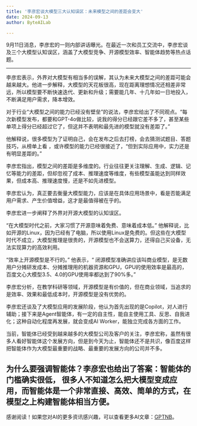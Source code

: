 ```yaml
---
title: '李彦宏谈大模型三大认知误区：未来模型之间的差距会变大'
date: 2024-09-13
author: ByteAILab

---
```


9月11日消息，李彦宏的一则内部讲话曝光。在最近一次和员工交流中，李彦宏谈及三个大模型认知误区，涵盖了大模型竞争、开源模型效率、智能体趋势等热点话题。

---


李彦宏表示，外界对大模型有相当多的误解，其认为未来大模型之间的差距可能会越来越大。他进一步解释，大模型的天花板很高，现在距离理想情况还相差非常远，所以模型要不断快速迭代、更新和升级；需要能几年、十几年如一日地投入，不断满足用户需求，降本增效。

对于行业“大模型之间的能力已经没有壁垒”的说法，李彦宏给出了不同观点。“每次新模型发布，都要和GPT-4o做比较，说我的得分已经跟它差不多了，甚至某些单项上得分已经超过它了，但这并不表明和最先进的模型就没有差距了。”

他解释说，很多模型为了证明自己，会在发布之后去打榜，会去猜测试题目、答题技巧，从榜单上看 ，或许模型的能力已经很接近了，“但到实际应用中，实力还是有明显差距的。”

李彦宏指出，模型之间的差距是多维度的。行业往往更关注理解、生成、逻辑、记忆等能力的差距，但却忽视了成本、推理速度等维度，有些模型虽能达到同样效果，但成本高、推理速度慢，还是不如先进模型。

李彦宏认为，真正要去衡量大模型能力，应该是在具体应用场景中，看是否能满足用户需求、产生价值增益，这才是最值得被在乎的。

李彦宏进一步阐释了外界对开源大模型的认知误区。

“在大模型时代之前，大家习惯了开源意味着免费、意味着成本低。” 他解释说，比如开源的Linux，因为已经有了电脑，所以使用Linux是免费的。但这些在大模型时代不成立，大模型推理是很贵的，开源模型也不会送算力，还得自己买设备，无法实现算力的高效利用。

“效率上开源模型是不行的。” 他表示，“ 闭源模型准确讲应该叫商业模型，是无数用户分摊研发成本、分摊推理用的机器资源和GPU，GPU的使用效率是最高的，百度文心大模型3.5、4.0的GPU使用率都达到了90%多。”

李彦宏分析，在教学科研等领域，开源模型是有价值的，但在商业领域，当追求的是效率、效果和最低成本时，开源模型是没有优势的。

李彦宏还谈及了大模型应用的发展阶段，他认为首先出现的是Copilot，对人进行辅助；接下来是Agent智能体，有一定的自主性，能自主使用工具、反思、自我进化；这种自动化程度再发展，就会变成AI Worker，能独立完成各方面的工作。

当前，智能体已经受到越来越多的大模型公司及客户的关注，李彦宏称，虽然有很多人看好智能体这个发展方向，但是到今天为止，智能体还不是共识，像百度这样把智能体作为大模型最重要的战略、最重要的发展方向的公司并不多。

为什么要强调智能体？李彦宏也给出了答案：智能体的门槛确实很低， 很多人不知道怎么把大模型变成应用，而智能体是一个非常直接、高效、简单的方式，在模型之上构建智能体相当方便。
---
感谢阅读！如果您对AI的更多资讯感兴趣，可以查看更多AI文章：[GPTNB](https://gptnb.com)。